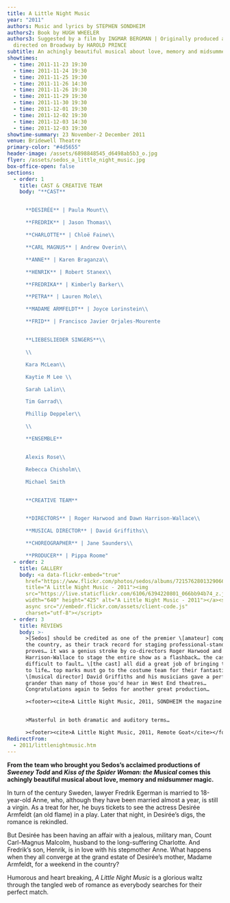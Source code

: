 ```yaml
---
title: A Little Night Music
year: "2011"
authors: Music and lyrics by STEPHEN SONDHEIM
authors2: Book by HUGH WHEELER
authors3: Suggested by a film by INGMAR BERGMAN | Originally produced and
  directed on Broadway by HAROLD PRINCE
subtitle: An achingly beautiful musical about love, memory and midsummer magic
showtimes:
  - time: 2011-11-23 19:30
  - time: 2011-11-24 19:30
  - time: 2011-11-25 19:30
  - time: 2011-11-26 14:30
  - time: 2011-11-26 19:30
  - time: 2011-11-29 19:30
  - time: 2011-11-30 19:30
  - time: 2011-12-01 19:30
  - time: 2011-12-02 19:30
  - time: 2011-12-03 14:30
  - time: 2011-12-03 19:30
showtime-summary: 23 November-2 December 2011
venue: Bridewell Theatre
primary-color: "#4d5655"
header-image: /assets/6898848545_d6498ab5b3_o.jpg
flyer: /assets/sedos_a_little_night_music.jpg
box-office-open: false
sections:
  - order: 1
    title: CAST & CREATIVE TEAM
    body: "**CAST**


      **DESIRÉE** | Paula Mount\\

      **FREDRIK** | Jason Thomas\\

      **CHARLOTTE** | Chloë Faine\\

      **CARL MAGNUS** | Andrew Overin\\

      **ANNE** | Karen Braganza\\

      **HENRIK** | Robert Stanex\\

      **FREDRIKA** | Kimberly Barker\\

      **PETRA** | Lauren Mole\\

      **MADAME ARMFELDT** | Joyce Lorinstein\\

      **FRID** | Francisco Javier Orjales-Mourente


      **LIEBESLIEDER SINGERS**\\

      \\

      Kara McLean\\

      Kaytie M Lee \\

      Sarah Lalin\\

      Tim Garrad\\

      Phillip Deppeler\\

      \\

      **ENSEMBLE**


      Alexis Rose\\

      Rebecca Chisholm\\

      Michael Smith


      **CREATIVE TEAM**


      **DIRECTORS** | Roger Harwood and Dawn Harrison-Wallace\\

      **MUSICAL DIRECTOR** | David Griffiths\\

      **CHOREOGRAPHER** | Jane Saunders\\

      **PRODUCER** | Pippa Roome"
  - order: 2
    title: GALLERY
    body: <a data-flickr-embed="true"
      href="https://www.flickr.com/photos/sedos/albums/72157628013290664"
      title="A Little Night Music - 2011"><img
      src="https://live.staticflickr.com/6106/6394220801_066bb94b74_z.jpg"
      width="640" height="425" alt="A Little Night Music - 2011"></a><script
      async src="//embedr.flickr.com/assets/client-code.js"
      charset="utf-8"></script>
  - order: 3
    title: REVIEWS
    body: >-
      >[Sedos] should be credited as one of the premier \[amateur] companies in
      the country, as their track record for staging professional-standard shows
      proves… it was a genius stroke by co-directors Roger Harwood and Dawn
      Harrison-Wallace to stage the entire show as a flashback… the casting was
      difficult to fault… \[the cast] all did a great job of bringing the show
      to life… top marks must go to the costume team for their fantastic work…
      \[musical director] David Griffiths and his musicians gave a performance
      grander than many of those you'd hear in West End theatres…
      Congratulations again to Sedos for another great production…

      ><footer><cite>A Little Night Music, 2011, SONDHEIM the magazine - official publication of the Sondheim Society</cite></footer>


      >Masterful in both dramatic and auditory terms…

      ><footer><cite>A Little Night Music, 2011, Remote Goat</cite></footer>
RedirectFrom:
  - 2011/littlenightmusic.htm
---
```

**From the team who brought you Sedos’s acclaimed productions of *Sweeney Todd* and *Kiss of the Spider Woman: the Musical* comes this achingly beautiful musical about love, memory and midsummer magic.**

In turn of the century Sweden, lawyer Fredrik Egerman is married to 18-year-old Anne, who, although they have been married almost a year, is still a virgin. As a treat for her, he buys tickets to see the actress Desirée Armfeldt (an old flame) in a play. Later that night, in Desirée’s digs, the romance is rekindled.

But Desirée has been having an affair with a jealous, military man, Count Carl-Magnus Malcolm, husband to the long-suffering Charlotte. And Fredrik’s son, Henrik, is in love with his stepmother Anne. What happens when they all converge at the grand estate of Desirée’s mother, Madame Armfeldt, for a weekend in the country?

Humorous and heart breaking, *A Little Night Music* is a glorious waltz through the tangled web of romance as everybody searches for their perfect match.